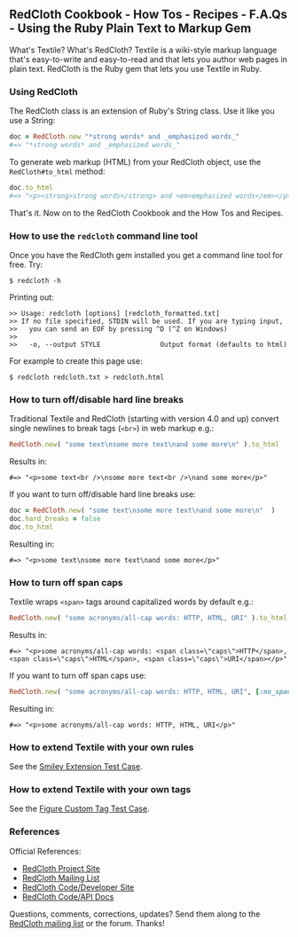 ## RedCloth Cookbook - How Tos - Recipes - F.A.Qs - Using the Ruby Plain Text to Markup Gem

<!-- tags: redcloth textile texttohtml wikimarkup gem -->


What's Textile? What's RedCloth?
Textile is a wiki-style markup language that's easy-to-write and easy-to-read and that lets you author web pages in plain text. RedCloth is the Ruby gem that lets you use Textile in Ruby.

<!-- more -->

### Using RedCloth

The RedCloth class is an extension of Ruby's String class. Use it like you use a String:

``` ruby
doc = RedCloth.new "*strong words* and _emphasized words_"
#=> "*strong words* and _emphasized words_" 
```

To generate web markup (HTML) from your RedCloth object, use the `RedCloth#to_html` method:

``` ruby
doc.to_html
#=> "<p><strong>strong words</strong> and <em>emphasized words</em></p>" 
```

That's it.  Now on to the RedCloth Cookbook and the How Tos and Recipes.


### How to use the `redcloth` command line tool

Once you have the RedCloth gem installed you get a command line tool for free. Try:

```
$ redcloth -h
```

Printing out:

```
>> Usage: redcloth [options] [redcloth_formatted.txt]
>> If no file specified, STDIN will be used. If you are typing input,
>>   you can send an EOF by pressing ^D (^Z on Windows)
>>
>>   -o, --output STYLE               Output format (defaults to html)
```

For example to create this page use:

```
$ redcloth redcloth.txt > redcloth.html
```


### How to turn off/disable hard line breaks

Traditional Textile and RedCloth (starting with version 4.0 and up) convert single newlines to break tags (`<br>`) in web markup e.g.:

``` ruby
RedCloth.new( "some text\nsome more text\nand some more\n" ).to_html
```

Results in:

```
#=> "<p>some text<br />\nsome more text<br />\nand some more</p>"
```

If you want to turn off/disable hard line breaks use:

``` ruby
doc = RedCloth.new( "some text\nsome more text\nand some more\n"  )
doc.hard_breaks = false
doc.to_html
```

Resulting in:

```
#=> "<p>some text\nsome more text\nand some more</p>"
```


### How to turn off span caps

Textile wraps `<span>` tags around capitalized words by default e.g.:

``` ruby
RedCloth.new( "some acronyms/all-cap words: HTTP, HTML, URI" ).to_html
```

Results in:

```
#=> "<p>some acronyms/all-cap words: <span class=\"caps\">HTTP</span>,
<span class=\"caps\">HTML</span>, <span class=\"caps\">URI</span></p>"
```

If you want to turn off span caps use:

``` ruby
RedCloth.new( "some acronyms/all-cap words: HTTP, HTML, URI", [:no_span_caps] ).to_html
```

Resulting in:

```
#=> "<p>some acronyms/all-cap words: HTTP, HTML, URI</p>"
```


### How to extend Textile with your own rules

See the [Smiley Extension Test Case](http://github.com/jgarber/redcloth/tree/master/test/test_extensions.rb).


### How to extend Textile with your own tags

See the [Figure Custom Tag Test Case](http://github.com/jgarber/redcloth/tree/master/test/test_custom_tags.rb).


### References

Official References:

* [RedCloth Project Site](http://redcloth.org)
* [RedCloth Mailing List](http://rubyforge.org/mailman/listinfo/redcloth-upwards)
* [RedCloth Code/Developer Site](http://github.com/jgarber/redcloth)
* [RedCloth Code/API Docs](http://redcloth.rubyforge.org)



Questions, comments, corrections, updates? Send them along to the [RedCloth mailing list](http://rubyforge.org/mailman/listinfo/redcloth-upwards)
or the forum. Thanks!

